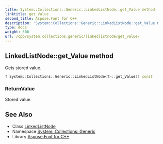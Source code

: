 ```yaml
---
title: System::Collections::Generic::LinkedListNode::get_Value method
linktitle: get_Value
second_title: Aspose.Font for C++
description: 'System::Collections::Generic::LinkedListNode::get_Value method. Gets stored value in C++.'
type: docs
weight: 500
url: /cpp/system.collections.generic/linkedlistnode/get_value/
---
```

## LinkedListNode::get_Value method


Gets stored value.

```cpp
T System::Collections::Generic::LinkedListNode<T>::get_Value() const
```


### ReturnValue

Stored value.

## See Also

* Class [LinkedListNode](../)
* Namespace [System::Collections::Generic](../../)
* Library [Aspose.Font for C++](../../../)
